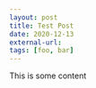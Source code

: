 ```yaml
---
layout: post
title: Test Post
date: 2020-12-13
external-url: 
tags: [foo, bar] 
---
```


This is some content
